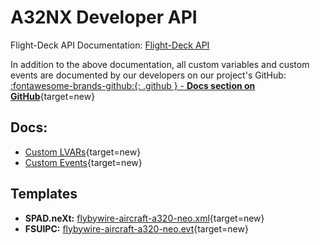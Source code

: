 # A32NX Developer API

Flight-Deck API Documentation: [Flight-Deck API](a32nx-flightdeck-api.md)

In addition to the above documentation, all custom variables and custom events are documented by our developers on our project's GitHub: [:fontawesome-brands-github:{: .github } -  **Docs section on GitHub**](https://github.com/flybywiresim/a32nx/tree/master/fbw-a32nx/docs){target=new}

## Docs:

- [Custom LVARs](https://github.com/flybywiresim/a32nx/blob/master/fbw-a32nx/docs/a320-simvars.md){target=new}
- [Custom Events](https://github.com/flybywiresim/a32nx/blob/master/fbw-a32nx/docs/a320-events.md){target=new}

## Templates

- **SPAD.neXt:** [flybywire-aircraft-a320-neo.xml](https://github.com/flybywiresim/a32nx/tree/master/fbw-a32nx/docs/SPAD.neXt){target=new}
- **FSUIPC:** [flybywire-aircraft-a320-neo.evt](https://github.com/flybywiresim/a32nx/tree/master/fbw-a32nx/docs/FSUIPC){target=new}
